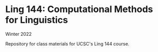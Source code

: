 # Ling 144: Computational Methods for Linguistics
Winter 2022

Repository for class materials for UCSC's Ling 144 course.
